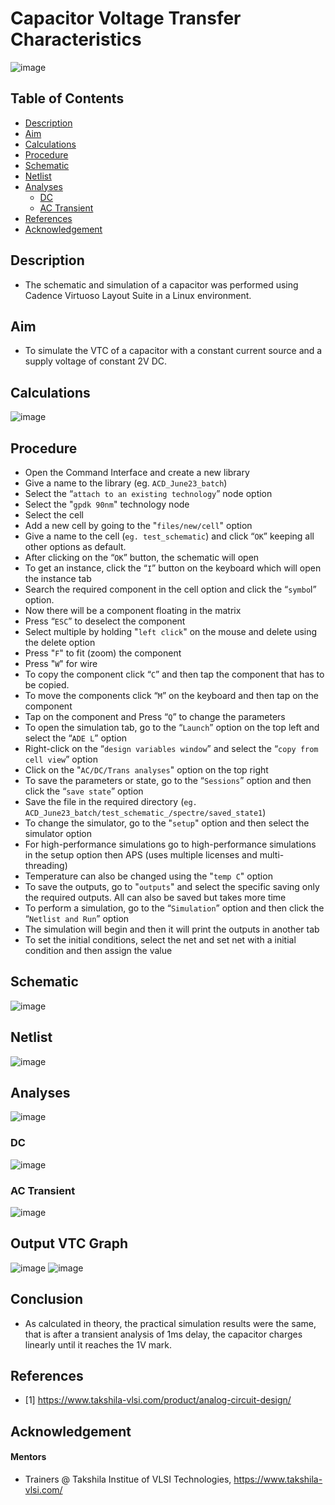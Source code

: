 Capacitor Voltage Transfer Characteristics <a name="TOP"></a>
===================

![image](https://github.com/Nirvan007/Analog_Electronics/assets/127144315/80e198dd-7e71-4127-a0ee-0f0920b567cd)

## Table of Contents
* [Description](#Description)
* [Aim](#Aim)
* [Calculations](#Calculations)
* [Procedure](#Procedure)
* [Schematic](#Schematic)
* [Netlist](#Netlist)
* [Analyses](#Analyses)
  * [DC](#DC)
  * [AC Transient](#AC-Transient)
* [References](#References)
* [Acknowledgement](#Acknowledgement)

## Description
* The schematic and simulation of a capacitor was performed using Cadence Virtuoso Layout Suite in a Linux environment.

## Aim
* To simulate the VTC of a capacitor with a constant current source and a supply voltage of constant 2V DC.

## Calculations
![image](https://github.com/Nirvan007/Analog_Electronics/assets/127144315/0760263f-1a3b-432e-96eb-2464041f4df9)

## Procedure
* Open the Command Interface and create a new library
* Give a name to the library (eg. `ACD_June23_batch`)
* Select the “`attach to an existing technology`” node option
* Select the "`gpdk 90nm`" technology node
* Select the cell
* Add a new cell by going to the "`files/new/cell`" option
* Give a name to the cell (`eg. test_schematic`) and click “`OK`” keeping all other options as default.
* After clicking on the “`OK`” button, the schematic will open
* To get an instance, click the “`I`” button on the keyboard which will open the instance tab
* Search the required component in the cell option and click the “`symbo`l” option.
* Now there will be a component floating in the matrix
* Press “`ESC`” to deselect the component
* Select multiple by holding "`left click`" on the mouse and delete using the delete option
* Press "`F`" to fit (zoom) the component
* Press "`W`" for wire
* To copy the component click “`C`” and then tap the component that has to be copied.
* To move the components click “`M`” on the keyboard and then tap on the component
* Tap on the component and Press “`Q`” to change the parameters
* To open the simulation tab, go to the “`Launch`” option on the top left and select the “`ADE L`” option
* Right-click on the “`design variables window`” and select the “`copy from cell view`” option
* Click on the "`AC/DC/Trans analyses`" option on the top right
* To save the parameters or state, go to the “`Sessions`” option and then click the “`save state`” option
* Save the file in the required directory (`eg. ACD_June23_batch/test_schematic_/spectre/saved_state1`)
* To change the simulator, go to the "`setup`" option and then select the simulator option
* For high-performance simulations go to high-performance simulations in the setup option then APS (uses multiple licenses and multi-threading)
* Temperature can also be changed using the "`temp C`" option
* To save the outputs, go to "`outputs`" and select the specific saving only the required outputs. All can also be saved but takes more time
* To perform a simulation, go to the “`Simulation`” option and then click the “`Netlist and Run`” option
* The simulation will begin and then it will print the outputs in another tab
* To set the initial conditions, select the net and set net with a initial condition and then assign the value

## Schematic
![image](https://github.com/Nirvan007/Analog_Electronics/assets/127144315/dc91eb91-faa0-4a91-a3c1-4239b302f577)

## Netlist
![image](https://github.com/Nirvan007/Analog_Electronics/assets/127144315/979bb477-4d9b-4fba-a873-b92f3e10ff96)

## Analyses
![image](https://github.com/Nirvan007/Analog_Electronics/assets/127144315/c8945ee2-221d-40ef-84bc-25117df56fa3)

### DC
![image](https://github.com/Nirvan007/Analog_Electronics/assets/127144315/bc5561ab-cc39-422a-9c4e-c8e55b93b106)

### AC Transient
![image](https://github.com/Nirvan007/Analog_Electronics/assets/127144315/08148d57-24fa-41d0-b471-66ece271dd83)

## Output VTC Graph
![image](https://github.com/Nirvan007/Analog_Electronics/assets/127144315/48ac65c5-dd8a-4f2b-a36f-905e3e3bd5e3)
![image](https://github.com/Nirvan007/Analog_Electronics/assets/127144315/5baa6c75-1fc2-4ce7-910f-ca6346a1b42a)

## Conclusion
* As calculated in theory, the practical simulation results were the same, that is after a transient analysis of 1ms delay, the capacitor charges linearly until it reaches the 1V mark.

## References
 - [1] https://www.takshila-vlsi.com/product/analog-circuit-design/

## Acknowledgement
#### Mentors
* Trainers @ Takshila Institue of VLSI Technologies, https://www.takshila-vlsi.com/ 
